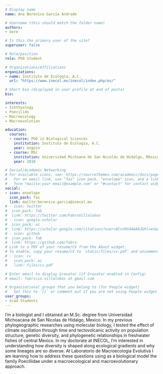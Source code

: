 ```yaml
---
# Display name
name: Ana Berenice García Andrade

# Username (this should match the folder name)
authors:
- bere

# Is this the primary user of the site?
superuser: false

# Role/position
role: PhD Student

# Organizations/Affiliations
organizations:
- name: Instituto de Ecología, A.C. 
  url: "https://www.inecol.mx/inecol/index.php/es/"

# Short bio (displayed in user profile at end of posts)
bio: 

interests:
- Ichthyology
- Poecilids
- Macroecology
- Macroevolution

education:
  courses:
  - course: PhD in Biological Sciences
    institution: Instituto de Ecología, A.C.
    year: ongoin
  - course: MSc
    institution: Universidad Michoana de San Nicolás de Hidalgo, México
    year: 2018

# Social/Academic Networking
# For available icons, see: https://sourcethemes.com/academic/docs/page-builder/#icons
#   For an email link, use "fas" icon pack, "envelope" icon, and a link in the
#   form "mailto:your-email@example.com" or "#contact" for contact widget.
social:
- icon: envelope
  icon_pack: fas
  link: mailto:berenice.garcia@inecol.mx
# - icon: twitter
#  icon_pack: fab
#  link: https://twitter.com/FabroVillalobos
# - icon: google-scholar
#  icon_pack: ai
#  link: https://scholar.google.com/citations?user=9CxnRG4AAAAJ&hl=es&oi=ao
# - icon: github
#  icon_pack: fab
#  link: https://github.com/fabro
# Link to a PDF of your resume/CV from the About widget.
# To enable, copy your resume/CV to `static/files/cv.pdf` and uncomment the lines below.
# - icon: cv
#   icon_pack: ai
#   link: files/cv.pdf

# Enter email to display Gravatar (if Gravatar enabled in Config)
# email: fabricio.villalobos at gmail.com

# Organizational groups that you belong to (for People widget)
#   Set this to `[]` or comment out if you are not using People widget.
user_groups:
- Grad Students
---
```


I’m a biologist and I obtained an M.Sc. degree from Universidad Michoacana de San Nicolas de Hidalgo, Mexico. In my previous phylogeographic researches using molecular biology, I tested the effect of climate oscillation through time and tectovolcanic activity on population structure, genetic diversity, and phylogenetic relationships in freshwater fishes of central Mexico. In my doctorate at INECOL, I’m interested in understanding how diversity is shaped along ecological gradients and why some lineages are so diverse. At Laboratorio de Macroecologia Evolutiva I am learning how to address these questions using as a biological model the family Poeciliidae under a macroecological and macroevolutionary approach.
